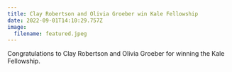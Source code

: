 ```yaml
---
title: Clay Robertson and Olivia Groeber win Kale Fellowship
date: 2022-09-01T14:10:29.757Z
image:
  filename: featured.jpeg
---
```

Congratulations to Clay Robertson and Olivia Groeber for winning the Kale Fellowship.

<!--more-->